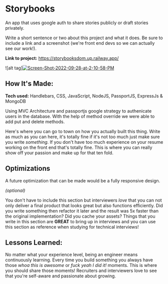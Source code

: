 # Storybooks

An app that uses google auth to share stories publicly or draft stories privately.

Write a short sentence or two about this project and what it does. Be sure to include a link and a screenshot (we're front end devs so we can actually see our work!).

**Link to project:** https://storybooksdom.up.railway.app/

![alt tag]<a href="https://ibb.co/gm1t1CY"><img src="https://i.ibb.co/vV5L589/Screen-Shot-2022-09-28-at-2-10-58-PM.png" alt="Screen-Shot-2022-09-28-at-2-10-58-PM" border="0"></a>

## How It's Made:

**Tech used:** Handlebars, CSS, JavaScript, NodeJS, PassportJS, ExpressJs & MongoDB

Using MVC Architecture and passportjs google strategy to authenicate users in the database. With the help of method override we were able to add put and delete methods.

Here's where you can go to town on how you actually built this thing. Write as much as you can here, it's totally fine if it's not too much just make sure you write _something_. If you don't have too much experience on your resume working on the front end that's totally fine. This is where you can really show off your passion and make up for that ten fold.

## Optimizations

A future optimization that can be made would be a fully responsive design.

_(optional)_

You don't have to include this section but interviewers _love_ that you can not only deliver a final product that looks great but also functions efficiently. Did you write something then refactor it later and the result was 5x faster than the original implementation? Did you cache your assets? Things that you write in this section are **GREAT** to bring up in interviews and you can use this section as reference when studying for technical interviews!

## Lessons Learned:

No matter what your experience level, being an engineer means continuously learning. Every time you build something you always have those _whoa this is awesome_ or _fuck yeah I did it!_ moments. This is where you should share those moments! Recruiters and interviewers love to see that you're self-aware and passionate about growing.

